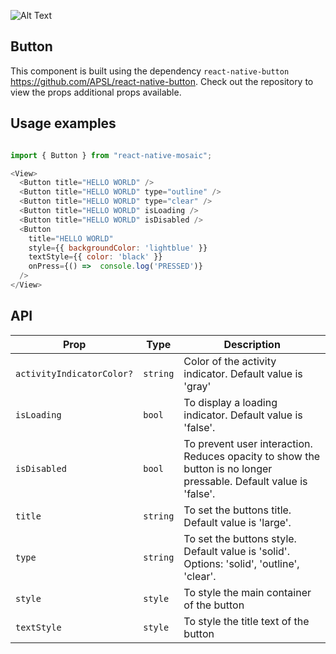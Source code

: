 ![Alt Text](https://drive.google.com/uc?export=view&id=1ci-R2nI_52PlqigEbQ14wzJbE39zDQ2o)

## Button

This component is built using the dependency ``react-native-button`` https://github.com/APSL/react-native-button. Check out the repository to view the props additional props available.

## Usage examples

```js

import { Button } from "react-native-mosaic";

<View>
  <Button title="HELLO WORLD" />
  <Button title="HELLO WORLD" type="outline" />
  <Button title="HELLO WORLD" type="clear" />
  <Button title="HELLO WORLD" isLoading />
  <Button title="HELLO WORLD" isDisabled />
  <Button
    title="HELLO WORLD"
    style={{ backgroundColor: 'lightblue' }}
    textStyle={{ color: 'black' }}
    onPress={() =>  console.log('PRESSED')}
  />
</View>
```

## API

| Prop | Type | Description |
|------|------|-------------|
| ``activityIndicatorColor?`` | ``string`` | Color of the activity indicator. Default value is 'gray' |
| ``isLoading`` | ``bool`` | To display a loading indicator. Default value is 'false'. |
| ``isDisabled`` | ``bool`` | To prevent user interaction. Reduces opacity to show the button is no longer pressable. Default value is 'false'. |
| ``title`` | ``string`` | To set the buttons title. Default value is 'large'. |
| ``type`` | ``string`` | To set the buttons style. Default value is 'solid'. Options: 'solid', 'outline', 'clear'. |
| ``style`` | ``style`` | To style the main container of the button |
| ``textStyle`` | ``style`` | To style the title text of the button |

